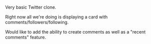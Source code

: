 Very basic Twitter clone.

Right now all we're doing is displaying a card with comments/followers/following.

Would like to add the ability to create comments as well as a "recent comments" feature.
